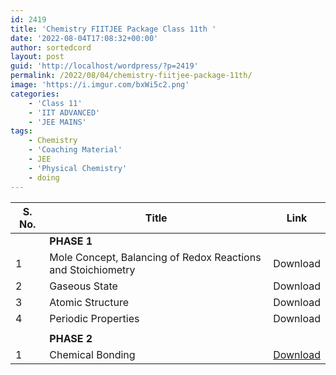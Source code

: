 ```yaml
---
id: 2419
title: 'Chemistry FIITJEE Package Class 11th '
date: '2022-08-04T17:08:32+00:00'
author: sortedcord
layout: post
guid: 'http://localhost/wordpress/?p=2419'
permalink: /2022/08/04/chemistry-fiitjee-package-11th/
image: 'https://i.imgur.com/bxWi5c2.png'
categories:
    - 'Class 11'
    - 'IIT ADVANCED'
    - 'JEE MAINS'
tags:
    - Chemistry
    - 'Coaching Material'
    - JEE
    - 'Physical Chemistry'
    - doing
---
```


| S. No. | Title | Link |
|---|---|---|
|  | **PHASE 1** |  |
| 1 | Mole Concept, Balancing of Redox Reactions and Stoichiometry | Download |
| 2 | Gaseous State | Download |
| 3 | Atomic Structure | Download |
| 4 | Periodic Properties | Download |
|  |  |  |
|  | **PHASE 2** |  |
| 1 | Chemical Bonding | [Download](https://drive.google.com/uc?export=download&id=11i7ZtsaHDVkCo7AzwC9mnU1ynOdaMlvx) |

